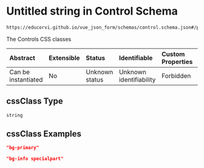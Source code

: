 # Untitled string in Control Schema

```txt
https://educorvi.github.io/vue_json_form/schemas/control.schema.json#/properties/options/properties/cssClass
```

The Controls CSS classes

| Abstract            | Extensible | Status         | Identifiable            | Custom Properties | Additional Properties | Access Restrictions | Defined In                                                                     |
| :------------------ | :--------- | :------------- | :---------------------- | :---------------- | :-------------------- | :------------------ | :----------------------------------------------------------------------------- |
| Can be instantiated | No         | Unknown status | Unknown identifiability | Forbidden         | Allowed               | none                | [control.schema.json\*](../schemas/control.schema.json "open original schema") |

## cssClass Type

`string`

## cssClass Examples

```json
"bg-primary"
```

```json
"bg-info specialpart"
```
